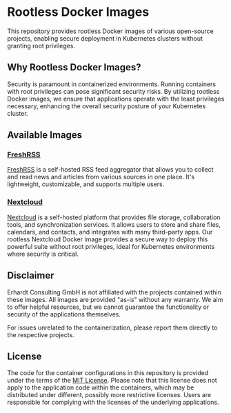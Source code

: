 # Rootless Docker Images

This repository provides rootless Docker images of various open-source projects, enabling secure deployment in Kubernetes clusters without granting root privileges.

## Why Rootless Docker Images?

Security is paramount in containerized environments. Running containers with root privileges can pose significant security risks. By utilizing rootless Docker images, we ensure that applications operate with the least privileges necessary, enhancing the overall security posture of your Kubernetes cluster.

## Available Images

### [FreshRSS](./freshrss)

[FreshRSS](https://freshrss.org/) is a self-hosted RSS feed aggregator that allows you to collect and read news and articles from various sources in one place. It's lightweight, customizable, and supports multiple users.

### [Nextcloud](./nextcloud)

[Nextcloud](https://nextcloud.com/) is a self-hosted platform that provides file storage, collaboration tools, and synchronization services. It allows users to store and share files, calendars, and contacts, and integrates with many third-party apps. Our rootless Nextcloud Docker image provides a secure way to deploy this powerful suite without root privileges, ideal for Kubernetes environments where security is critical.

## Disclaimer

Erhardt Consulting GmbH is not affiliated with the projects contained within these images. All images are provided "as-is" without any warranty. We aim to offer helpful resources, but we cannot guarantee the functionality or security of the applications themselves.

For issues unrelated to the containerization, please report them directly to the respective projects.

## License

The code for the container configurations in this repository is provided under the terms of the [MIT License](LICENSE). Please note that this license does not apply to the application code within the containers, which may be distributed under different, possibly more restrictive licenses. Users are responsible for complying with the licenses of the underlying applications.